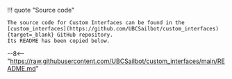 !!! quote "Source code"

    The source code for Custom Interfaces can be found in the
    [custom_interfaces](https://github.com/UBCSailbot/custom_interfaces){target=_blank} GitHub repository.
    Its README has been copied below.

--8<-- "https://raw.githubusercontent.com/UBCSailbot/custom_interfaces/main/README.md"
